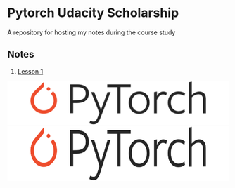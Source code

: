 # Pytorch Udacity Scholarship
A repository for hosting my notes during the course study

## Notes

1. [Lesson 1](/notes/Lesson-2.md)

![PyTorch Logo](/images/Pytorch_logo_with_text.png) <img src="/images/Pytorch_logo_with_text.png" height="125" width="512">
